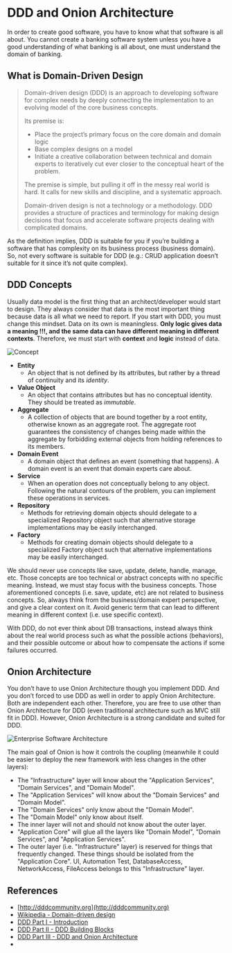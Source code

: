 # DDD and Onion Architecture

In order to create good software, you have to know what that software is all about. You cannot create a banking software system unless you have a good understanding of what banking is all about, one must understand the domain of banking.

## What is Domain-Driven Design

> Domain-driven design (DDD) is an approach to developing software for complex needs by deeply connecting the implementation to an evolving model of the core business concepts.
>
>  Its premise is:
>
>   * Place the project’s primary focus on the core domain and domain logic
>   * Base complex designs on a model
>   * Initiate a creative collaboration between technical and domain experts to iteratively cut ever closer to the conceptual heart of the problem.
>
> The premise is simple, but pulling it off in the messy real world is hard. It calls for new skills and discipline, and a systematic approach.
>
> Domain-driven design is not a technology or a methodology. DDD provides a structure of practices and terminology for making design decisions that focus and accelerate software projects dealing with complicated domains.

As the definition implies, DDD is suitable for you if you’re building a software that has complexity on its business process (business domain). So, not every software is suitable for DDD (e.g.: CRUD application doesn’t suitable for it since it’s not quite complex).

## DDD Concepts

Usually data model is the first thing that an architect/developer would start to design. They always consider that data is the most important thing because data is all what we need to report. If you start with DDD, you must change this mindset. Data on its own is meaningless. **Only logic gives data a meaning !!!, and the same data can have different meaning in different contexts**. Therefore, we must start with **context** and **logic** instead of data.

![Concept](https://dotnetcodr.files.wordpress.com/2015/07/ddd-diagram-example.png)

  * **Entity**
    * An object that is not defined by its attributes, but rather by a thread of continuity and its *identity*.
  * **Value Object**
    * An object that contains attributes but has no conceptual identity. They should be treated as *immutable*.
  * **Aggregate**
    * A collection of objects that are bound together by a root entity, otherwise known as an aggregate root. The aggregate root guarantees the consistency of changes being made within the aggregate by forbidding external objects from holding references to its members.
  * **Domain Event**
    * A domain object that defines an event (something that happens). A domain event is an event that domain experts care about.
  * **Service**
    * When an operation does not conceptually belong to any object. Following the natural contours of the problem, you can implement these operations in services.
  * **Repository**
    * Methods for retrieving domain objects should delegate to a specialized Repository object such that alternative storage implementations may be easily interchanged.
  * **Factory**
    * Methods for creating domain objects should delegate to a specialized Factory object such that alternative implementations may be easily interchanged.

We should never use concepts like save, update, delete, handle, manage, etc. Those concepts are too technical or abstract concepts with no specific meaning. Instead, we must stay focus with the business concepts. Those aforementioned concepts (i.e. save, update, etc) are not related to business concepts. So, always think from the business/domain expert perspective, and give a clear context on it. Avoid generic term that can lead to different meaning in different context (i.e. use specific context).

With DDD, do not ever think about DB transactions, instead always think about the real world process such as what the possible actions (behaviors), and their possible outcome or about how to compensate the actions if some failures occurred.

## Onion Architecture

You don’t have to use Onion Architecture though you implement DDD. And you don’t forced to use DDD as well in order to apply Onion Architecture. Both are independent each other. Therefore, you are free to use other than Onion Architecture for DDD (even traditional architecture such as MVC still fit in DDD). However, Onion Architecture is a strong candidate and suited for DDD.

![Enterprise Software Architecture](https://image.slidesharecdn.com/architecturepatternsv01-160730114008/95/enterprise-software-architecture-styles-5-638.jpg?cb=1499484905)

The main goal of Onion is how it controls the coupling (meanwhile it could be easier to deploy the new framework with less changes in the other layers):

  * The "Infrastructure" layer will know about the "Application Services", "Domain Services", and "Domain Model".
  * The "Application Services" will know about the "Domain Services" and "Domain Model".
  * The "Domain Services" only know about the "Domain Model".
  * The "Domain Model" only know about itself.
  * The inner layer will not and should not know about the outer layer.
  * "Application Core" will glue all the layers like "Domain Model", "Domain Services", and "Application Services".
  * The outer layer (i.e. "Infrastructure" layer) is reserved for things that frequently changed. These things should be isolated from the "Application Core". UI, Automation Test, DatabaseAccess, NetworkAccess, FileAccess belongs to this "Infrastructure" layer.


## References
  * [http://dddcommunity.org](http://dddcommunity.org)
  * [Wikipedia - Domain-driven design](https://en.wikipedia.org/wiki/Domain-driven_design)
  * [DDD Part I - Introduction](https://medium.com/@yauritux/ddd-part-i-introduction-cabab1d2e27d)
  * [DDD Part II - DDD Building Blocks](https://medium.com/@yauritux/ddd-part-ii-b0735ba584ca)
  * [DDD Part III - DDD and Onion Architecture](https://medium.com/@yauritux/ddd-part-iii-a4ef18ef9e03)
  * [](https://www.slideshare.net/arafkarsh/software-architecture-styles-64537120)